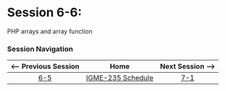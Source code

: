 # Session 6-6: 

PHP arrays and array function

### Session Navigation

| <-- Previous Session |               Home                  | Next Session --> |
|:--------------------:|:-----------------------------------:|:----------------:|
|  [6-5](6-5.md)       | [IGME-235 Schedule](../schedule.md) |   [7-1](7-1.md)  |
